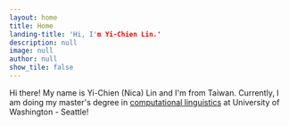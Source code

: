 ```yaml
---
layout: home
title: Home
landing-title: 'Hi, I'm Yi-Chien Lin.'
description: null
image: null
author: null
show_tile: false
---
```


Hi there! My name is Yi-Chien (Nica) Lin and I'm from Taiwan. Currently, I am doing my master's degree in <a href="https://www.compling.uw.edu/">computational linguistics</a> at University of Washington - Seattle!
